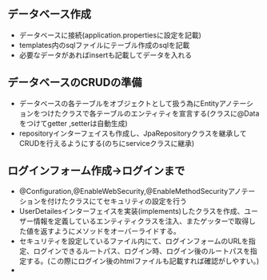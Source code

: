 ## データベース作成
- データベースに接続(application.propertiesに設定を記載)
- templates内のsqlファイルにテーブル作成のsqlを記載
- 必要なデータがあればinsertも記載してデータを入れる

## データベースのCRUDの準備
- データベースの各テーブルをオブジェクトとして扱う為にEntityアノテーションをつけたクラスで各テーブルのエンティティを宣言する(クラスに@Dataをつけてgetter ,setterは自動生成)
- repositoryインターフェイスも作成し、JpaRepositoryクラスを継承してCRUDを行えるようにする(のちにserviceクラスに継承)

## ログインフォーム作成→ログインまで
- @Configuration,@EnableWebSecurity,@EnableMethodSecurityアノテーションを付けたクラスにてセキュリティの設定を行う
- UserDetailesインターフェイスを実装(implements)したクラスを作成、ユーザー情報を定義しているエンティティクラスを注入、またゲッターで取得した値を返すようにメソッドをオーバーライドする。
- セキュリティを設定しているファイル内にて、ログインフォームのURLを指定、ログインできるルートパス、ログイン時、ログイン後のルートパスを指定する。(この際にログイン後のhtmlファイルも記載すれば確認がしやすい。)
- 